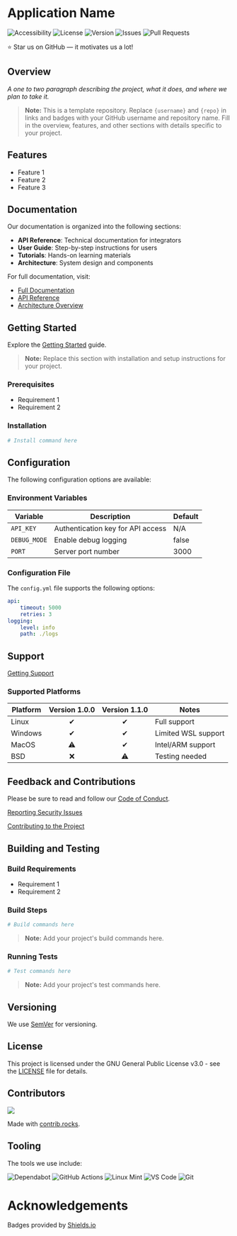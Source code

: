 # Application Name

![Accessibility](https://img.shields.io/badge/Accessibility-%230170EA.svg?style=for-the-badge&logo=Accessibility&logoColor=white)
![License](https://img.shields.io/github/license/JEleniel/template?style=for-the-badge)
![Version](https://img.shields.io/github/v/release/JEleniel/template?style=for-the-badge)
![Issues](https://img.shields.io/github/issues/JEleniel/template?style=for-the-badge)
![Pull Requests](https://img.shields.io/github/issues-pr/JEleniel/template?style=for-the-badge)

⭐ Star us on GitHub — it motivates us a lot!

## Overview

_A one to two paragraph describing the project, what it does, and where we plan to take it._

> **Note:** This is a template repository. Replace `{username}` and `{repo}` in links and badges with your GitHub username and repository name. Fill in the overview, features, and other sections with details specific to your project.

## Features

- Feature 1
- Feature 2
- Feature 3

## Documentation

Our documentation is organized into the following sections:

- **API Reference**: Technical documentation for integrators
- **User Guide**: Step-by-step instructions for users
- **Tutorials**: Hands-on learning materials
- **Architecture**: System design and components

For full documentation, visit:

- [Full Documentation](docs/README.md)
- [API Reference](docs/api/README.md)
- [Architecture Overview](docs/architecture.md)

## Getting Started

Explore the [Getting Started](../../wiki/Getting-Started) guide.

> **Note:** Replace this section with installation and setup instructions for your project.

### Prerequisites

- Requirement 1
- Requirement 2

### Installation

```bash
# Install command here
```

## Configuration

The following configuration options are available:

### Environment Variables

| Variable     | Description                       | Default |
| ------------ | --------------------------------- | ------- |
| `API_KEY`    | Authentication key for API access | N/A     |
| `DEBUG_MODE` | Enable debug logging              | false   |
| `PORT`       | Server port number                | 3000    |

### Configuration File

The `config.yml` file supports the following options:

```yaml
api:
    timeout: 5000
    retries: 3
logging:
    level: info
    path: ./logs
```

## Support

[Getting Support](SUPPORT.md)

### Supported Platforms

| Platform | Version 1.0.0 | Version 1.1.0 | Notes               |
| -------- | :-----------: | :-----------: | ------------------- |
| Linux    |       ✔       |       ✔       | Full support        |
| Windows  |       ✔       |       ✔       | Limited WSL support |
| MacOS    |       ⚠       |       ✔       | Intel/ARM support   |
| BSD      |      ❌       |       ⚠       | Testing needed      |

## Feedback and Contributions

Please be sure to read and follow our [Code of Conduct](CODE_OF_CONDUCT.md).

[Reporting Security Issues](SECURITY.md)

[Contributing to the Project](CONTRIBUTING.md)

## Building and Testing

### Build Requirements

- Requirement 1
- Requirement 2

### Build Steps

```bash
# Build commands here
```

> **Note:** Add your project's build commands here.

### Running Tests

```bash
# Test commands here
```

> **Note:** Add your project's test commands here.

## Versioning

We use [SemVer](http://semver.org/) for versioning.

## License

This project is licensed under the GNU General Public License v3.0 - see the [LICENSE](LICENSE) file for details.

## Contributors

<a href="https://github.com/{username}/{repo}/graphs/contributors">
    <img src="https://contrib.rocks/image?repo={username}/{repo}" />
</a>

Made with [contrib.rocks](https://contrib.rocks).

## Tooling

The tools we use include:

![Dependabot](https://img.shields.io/badge/dependabot-025E8C?style=for-the-badge&logo=dependabot&logoColor=white)
![GitHub Actions](https://img.shields.io/badge/github%20actions-%232671E5.svg?style=for-the-badge&logo=githubactions&logoColor=white)
![Linux Mint](https://img.shields.io/badge/Linux%20Mint-87CF3E?style=for-the-badge&logo=Linux%20Mint&logoColor=white)
![VS Code](https://img.shields.io/badge/VS%20Code-0078d7.svg?style=for-the-badge&logo=visual-studio-code&logoColor=white)
![Git](https://img.shields.io/badge/git-%23F05033.svg?style=for-the-badge&logo=git&logoColor=white)

# Acknowledgements

Badges provided by [Shields.io](https://shields.io)
